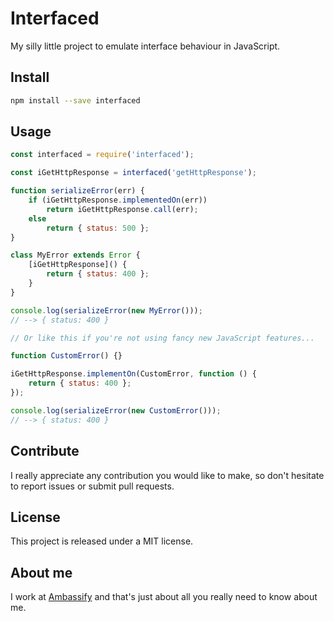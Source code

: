 # Interfaced

My silly little project to emulate interface behaviour in JavaScript.

## Install

```bash
npm install --save interfaced
```

## Usage

```js
const interfaced = require('interfaced');

const iGetHttpResponse = interfaced('getHttpResponse');

function serializeError(err) {
    if (iGetHttpResponse.implementedOn(err))
        return iGetHttpResponse.call(err);
    else
        return { status: 500 };
}

class MyError extends Error {
    [iGetHttpResponse]() {
        return { status: 400 };
    }
}

console.log(serializeError(new MyError()));
// --> { status: 400 }

// Or like this if you're not using fancy new JavaScript features...

function CustomError() {}

iGetHttpResponse.implementOn(CustomError, function () {
    return { status: 400 };
});

console.log(serializeError(new CustomError()));
// --> { status: 400 }
```

## Contribute

I really appreciate any contribution you would like to make, so don't
hesitate to report issues or submit pull requests.

## License

This project is released under a MIT license.

## About me

I work at [Ambassify](https://www.ambassify.com) and that's just about all you really need to know about me.
